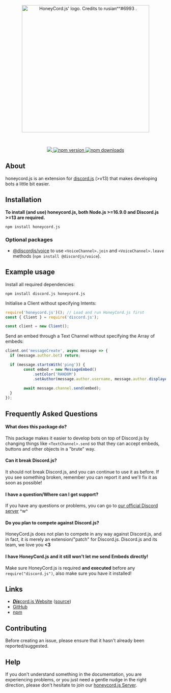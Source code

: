 <div align="center">
	<p>
		<a href="https://honeycord.rivest.tk">
			<img src="https://honeycord.rivest.tk/img/logo.png" height="400" alt="HoneyCord.js' logo. Credits to rusianⁿᵛ#6993 ." />
		</a>
	</p>
	<br />
	<p>
		<a href="https://honeycord.rivest.tk/discord" alt="HoneyCord.js Discord support server">
			<img src="https://img.shields.io/discord/767675922119393301?color=3181b0&logo=discord&logoColor=white"></img>
		</a>
		<a href="https://www.npmjs.com/package/honeycord.js">
			<img src="https://img.shields.io/npm/v/honeycord.js.svg?maxAge=3600" alt="npm version"></img>
		</a>
		<a href="https://www.npmjs.com/package/honeycord.js">
			<img src="https://img.shields.io/npm/dt/honeycord.js.svg?maxAge=3600" alt="npm downloads"></img>
		</a>
	</p>
</div>

## About
honeycord.js is an extension for [discord.js](https://www.npmjs.com/package/discord.js) (>v13) that makes developing bots a little bit easier.

## Installation
**To install (and use) honeycord.js, both Node.js >=16.9.0 and Discord.js >=13 are required.**

```sh-session
npm install honeycord.js
```

### Optional packages
- [@discordjs/voice](https://www.npmjs.com/package/@discordjs/voice) to use `<VoiceChannel>.join` and `<VoiceChannel>.leave` methods (`npm install @discordjs/voice`).

## Example usage

Install all required dependencies:
```sh-session
npm install discord.js honeycord.js
```

Initialise a Client without specifying Intents:
```js
require('honeycord.js')(); // Load and run HoneyCord.js first
const { Client } = require('discord.js');

const client = new Client();
```

Send an embed through a Text Channel without specifying the Array of embeds:
```js
client.on('messageCreate', async message => {
  if (message.author.bot) return;

  if (message.startsWith('ping')) {
		const embed = new MessageEmbed()
			.setColor('RANDOM')
			.setAuthor(message.author.username, message.author.displayAvatarURL());
		
		await message.channel.send(embed);
  }
});
```

## Frequently Asked Questions

#### What does this package do?
This package makes it easier to develop bots on top of Discord.js by changing things like `<TextChannel>.send` so that they can accept embeds, buttons and other objects in a "brute" way.

#### Can it break Discord.js?
It should not break Discord.js, and you can continue to use it as before.
If you see something broken, remember you can report it and we'll fix it as soon as possible!

#### I have a question/Where can I get support?
If you have any questions or problems, you can go to [our official Discord server](https://honeycord.rivest.tk/discord) ^w^

#### Do you plan to compete against Discord.js?
HoneyCord.js does not plan to compete in any way against Discord.js, and in fact, it is merely an extension/"patch" for Discord.js. Discord.js and its team, we love you **<3**

#### I have HoneyCord.js and it still won't let me send Embeds directly!
Make sure HoneyCord.js is required **and executed** before any `require("discord.js")`, also make sure you have it installed!


## Links

- [***Dis***cord.js Website](https://discord.js.org/) ([source](https://github.com/discordjs/website))
- [GitHub](https://github.com/HoneyCord/honeycord.js)
- [npm](https://www.npmjs.com/package/honeycord.js)

## Contributing

Before creating an issue, please ensure that it hasn't already been reported/suggested.

## Help

If you don't understand something in the documentation, you are experiencing problems, or you just need a gentle
nudge in the right direction, please don't hesitate to join our [honeycord.js Server](https://honeycord.rivest.tk/discord).
